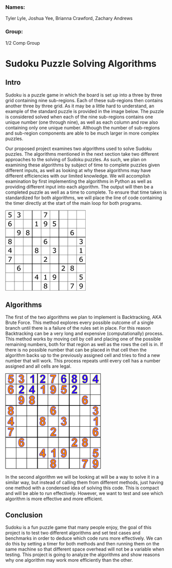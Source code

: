 ### Names:  
Tyler Lyle, Joshua Yee, Brianna Crawford, Zachary Andrews
### Group:
1/2 Comp Group

# Sudoku Puzzle Solving Algorithms

## Intro

Sudoku is a puzzle game in which the board is set up into a three by three grid containing nine sub-regions.  Each of these sub-regions then contains another three by three grid.  As it may be a little hard to understand, an example of the standard puzzle is provided in the image below.  The puzzle is considered solved when each of the nine sub-regions contains one unique number (one through nine), as well as each column and row also containing only one unique number.  Although the number of sub-regions and sub-region components are able to be much larger in more complex puzzles.

Our proposed project examines two algorithms used to solve Sudoku puzzles.  The algorithms mentioned in the next section take two different approaches to the solving of Sudoku puzzles.  As such, we plan on examining these algorithms by subject of time to complete puzzles given different inputs, as well as looking at why these algorithms may have different efficiencies with our limited knowledge.  We will accomplish examination by first implementing the algorithms in Python as well as providing different input into each algorithm.  The output will then be a completed puzzle as well as a time to complete.  To ensure that time taken is standardized for both algorithms, we will place the line of code containing the timer directly at the start of the main loop for both programs.

![Sudoku](sudoku.png)

## Algorithms

The first of the two algorithms we plan to implement is Backtracking, AKA Brute Force. This method explores every possible outcome of a single branch until there is a failure of the rules set in place. For this reason Backtracking can be a very long and expensive (computationally) process. This method works by moving cell by cell and placing one of the possible remaining numbers, both for that region as well as the rows the cell is in. If there is no possible number that can be placed in that cell then the algorithm backs up to the previously assigned cell and tries to find a new number that will work. This process repeats until every cell has a number assigned and all cells are legal.

![Backtracking](Backtracking.gif)

In the second algorithm we will be looking at will be a way to solve it in a similar way, but instead of calling them from different methods, just having one method with a condensed idea of solving this code. This is compact and will be able to run effectively. However, we want to test and see which algorithm is more effective and more efficient.

## Conclusion

Sudoku is a fun puzzle game that many people enjoy, the goal of this project is to test two different algorithms and set test cases and benchmarks in order to deduce which code runs more effectively. We can do this by setting a timer for both methods and then running them on the same machine so that different space overhead will not be a variable when testing. This project is going to analyze the algorithms and show reasons why one algorithm may work more efficiently than the other.
